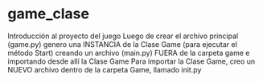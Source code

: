 # game_clase
Introducción al proyecto del juego Luego de crear el archivo principal (game.py) genero una INSTANCIA de la Clase Game (para ejecutar el método Start) creando un archivo (main.py) FUERA de la carpeta game e importando desde allí la Clase Game Para importar la Clase Game, creo un NUEVO archivo dentro de la carpeta Game, llamado init.py
